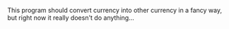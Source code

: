 This program should convert currency into other currency in a fancy way, but right now it really doesn't do anything...